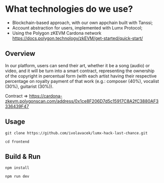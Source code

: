 # What technologies do we use?
- Blockchain-based approach, with our own appchain built with Tanssi;
- Account abstraction for users, implemented with Lumx Protocol;
- Using the Polygon zKEVM Cardona network https://docs.polygon.technology/zkEVM/get-started/quick-start/
  
## Overview
In our platform, users can send their art, whether it be a song (audio) or video, and it will be turn into a smart contract, representing the ownership of the copyright in percentual form (with each artist having their respective percentage on royalty payment of that work (e.g.: composer (40%), vocalist (30%), guitarist (30%)).

Contract => https://cardona-zkevm.polygonscan.com/address/0x1ce8F206D7d5c15917C8A2fC3880AF3336439F47

## Usage
```git clone https://github.com/ivolavacek/lumx-hack-last-chance.git```

```cd frontend```



## Build & Run
```npm install```

```npm run dev```
